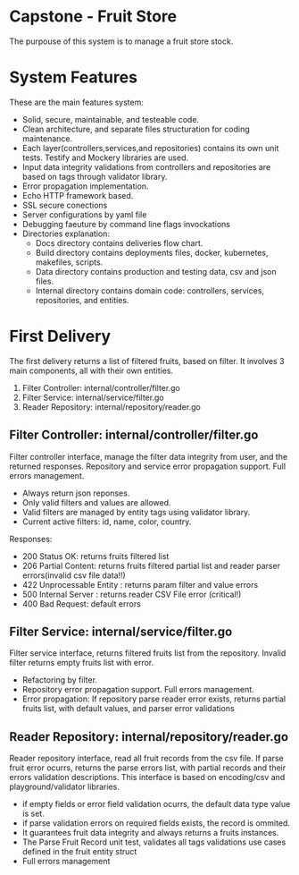 # Capstone - Fruit Store
The purpouse of this system is to manage a fruit store stock. 

# System Features
These are the main features system:
- Solid, secure, maintainable, and testeable code.
- Clean architecture, and separate files structuration for coding maintenance.
- Each layer(controllers,services,and repositories) contains its own unit tests. Testify and Mockery libraries are used.
- Input data integrity validations from controllers and repositories are based on tags through validator library.
- Error propagation implementation.
- Echo HTTP framework based.
- SSL secure conections
- Server configurations by yaml file 
- Debugging faeuture by command line flags invockations 
- Directories explanation:
    - Docs directory contains deliveries flow chart.
    - Build directory contains deployments files, docker, kubernetes, makefiles, scripts.
    - Data directory contains production and testing data, csv and json files.
    - Internal directory contains domain code: controllers, services, repositories, and entities.

# First Delivery
The first delivery returns a list of filtered fruits, based on filter. It involves 3 main components, all with their own entities.
1) Filter Controller: internal/controller/filter.go
2) Filter Service: internal/service/filter.go
3) Reader Repository: internal/repository/reader.go

## Filter Controller: internal/controller/filter.go
Filter controller interface, manage the filter data integrity from user, and the returned responses.
Repository and service error propagation support. Full errors management.
- Always return json reponses.
- Only valid filters and values are allowed.
- Valid filters are managed by entity tags using validator library. 
- Current active filters: id, name, color, country.

Responses:
- 200 Status OK: returns fruits filtered list
- 206 Partial Content: returns fruits filtered  partial list and reader parser errors(invalid csv file data!!)	
- 422 Unprocessable Entity : returns param filter and value errors
- 500 Internal Server : returns reader CSV File error (critical!)
- 400 Bad Request: default errors

## Filter Service: internal/service/filter.go
Filter service interface, returns filtered fruits list from the repository. Invalid filter returns empty fruits list with error.
- Refactoring by filter. 
- Repository error propagation support. Full errors management.
- Error propagation: If repository parse reader error exists, returns partial fruits list, with default values, and parser error validations

## Reader Repository: internal/repository/reader.go
Reader repository interface, read all fruit records from the csv file. 
If parse fruit error ocurrs, returns the parse errors list, with partial records and their errors validation descriptions.
This interface is based on encoding/csv and playground/validator libraries.
- if empty fields or error field validation ocurrs, the default data type value is set.
- if parse validation errors on required fields exists, the record is ommited.
- It guarantees fruit data integrity and always returns a fruits instances.
- The Parse Fruit Record unit test, validates all tags validations use cases defined in the fruit entity struct
- Full errors management
